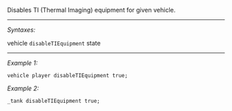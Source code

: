 Disables TI (Thermal Imaging) equipment for given vehicle.


---
*Syntaxes:*

vehicle `disableTIEquipment` state

---
*Example 1:*

```sqf
vehicle player disableTIEquipment true;
```

*Example 2:*

```sqf
_tank disableTIEquipment true;
```